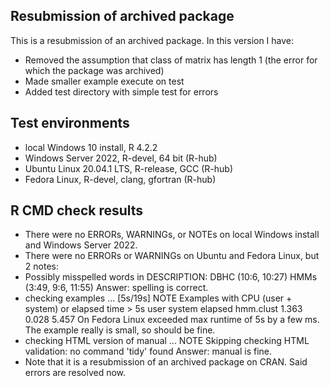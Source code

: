 ## Resubmission of archived package
This is a resubmission of an archived package. In this version I have:

* Removed the assumption that class of matrix has length 1 (the error for which the package was archived)
* Made smaller example execute on test
* Added test directory with simple test for errors


## Test environments
* local Windows 10 install, R 4.2.2
* Windows Server 2022, R-devel, 64 bit (R-hub)
* Ubuntu Linux 20.04.1 LTS, R-release, GCC (R-hub)
* Fedora Linux, R-devel, clang, gfortran (R-hub)

## R CMD check results
* There were no ERRORs, WARNINGs, or NOTEs on local Windows install and Windows 
Server 2022.
* There were no ERRORs or WARNINGs on Ubuntu and Fedora Linux, but 2 notes:
* Possibly misspelled words in DESCRIPTION:
  DBHC (10:6, 10:27)
  HMMs (3:49, 9:6, 11:55) 
  Answer: spelling is correct.
* checking examples ... [5s/19s] NOTE
  Examples with CPU (user + system) or elapsed time > 5s
            user system elapsed
  hmm.clust 1.363  0.028   5.457
On Fedora Linux exceeded max runtime of 5s by a few ms. The example really is 
small, so should be fine.
* checking HTML version of manual ... NOTE
Skipping checking HTML validation: no command 'tidy' found
Answer: manual is fine.
* Note that it is a resubmission of an archived package on CRAN. Said errors are resolved now.
